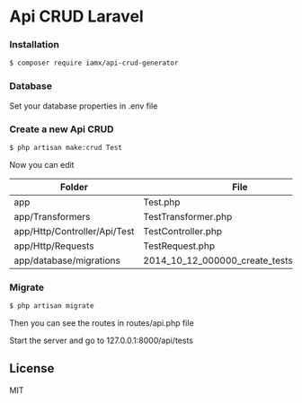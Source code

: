 # Api CRUD Laravel

### Installation

```sh
$ composer require iamx/api-crud-generator
```

### Database 

Set your database properties in .env file

### Create a new Api CRUD

```sh
$ php artisan make:crud Test
```
Now you can edit

| Folder | File |
| ------ | ------ |
| app | Test.php |
| app/Transformers | TestTransformer.php |
| app/Http/Controller/Api/Test | TestController.php |
| app/Http/Requests | TestRequest.php |
| app/database/migrations | 2014_10_12_000000_create_tests_table.php |

### Migrate 

```sh
$ php artisan migrate
```

Then you can see the routes in routes/api.php file

Start the server and go to 127.0.0.1:8000/api/tests

License
----

MIT

